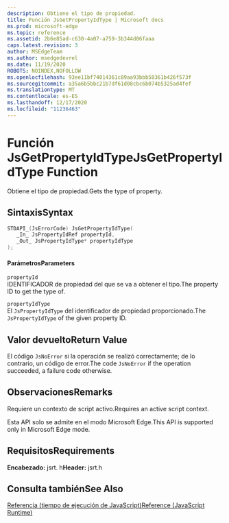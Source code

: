 ```yaml
---
description: Obtiene el tipo de propiedad.
title: Función JsGetPropertyIdType | Microsoft docs
ms.prod: microsoft-edge
ms.topic: reference
ms.assetid: 2b6e85ad-c630-4a07-a759-3b344d06faaa
caps.latest.revision: 3
author: MSEdgeTeam
ms.author: msedgedevrel
ms.date: 11/19/2020
ROBOTS: NOINDEX,NOFOLLOW
ms.openlocfilehash: 93ee11bf74014361c89aa93bbb58361b426f573f
ms.sourcegitcommit: a35a6b5bbc21b7df61d08cbc6b074b5325ad4fef
ms.translationtype: MT
ms.contentlocale: es-ES
ms.lasthandoff: 12/17/2020
ms.locfileid: "11236463"
---
```

# <span data-ttu-id="dec15-103">Función JsGetPropertyIdType</span><span class="sxs-lookup"><span data-stu-id="dec15-103">JsGetPropertyIdType Function</span></span>

<span data-ttu-id="dec15-104">Obtiene el tipo de propiedad.</span><span class="sxs-lookup"><span data-stu-id="dec15-104">Gets the type of property.</span></span>  
  
## <span data-ttu-id="dec15-105">Sintaxis</span><span class="sxs-lookup"><span data-stu-id="dec15-105">Syntax</span></span>  
  
```cpp  
STDAPI_(JsErrorCode) JsGetPropertyIdType(  
   _In_ JsPropertyIdRef propertyId,  
   _Out_ JsPropertyIdType* propertyIdType  
);  
```  
  
#### <span data-ttu-id="dec15-106">Parámetros</span><span class="sxs-lookup"><span data-stu-id="dec15-106">Parameters</span></span>  
 `propertyId`  
 <span data-ttu-id="dec15-107">IDENTIFICADOR de propiedad del que se va a obtener el tipo.</span><span class="sxs-lookup"><span data-stu-id="dec15-107">The property ID to get the type of.</span></span>  
  
 `propertyIdType`  
 <span data-ttu-id="dec15-108">El `JsPropertyIdType` del identificador de propiedad proporcionado.</span><span class="sxs-lookup"><span data-stu-id="dec15-108">The `JsPropertyIdType` of the given property ID.</span></span>  
  
## <span data-ttu-id="dec15-109">Valor devuelto</span><span class="sxs-lookup"><span data-stu-id="dec15-109">Return Value</span></span>  
 <span data-ttu-id="dec15-110">El código `JsNoError` si la operación se realizó correctamente; de lo contrario, un código de error.</span><span class="sxs-lookup"><span data-stu-id="dec15-110">The code `JsNoError` if the operation succeeded, a failure code otherwise.</span></span>  
  
## <span data-ttu-id="dec15-111">Observaciones</span><span class="sxs-lookup"><span data-stu-id="dec15-111">Remarks</span></span>  
 <span data-ttu-id="dec15-112">Requiere un contexto de script activo.</span><span class="sxs-lookup"><span data-stu-id="dec15-112">Requires an active script context.</span></span>  
  
 <span data-ttu-id="dec15-113">Esta API solo se admite en el modo Microsoft Edge.</span><span class="sxs-lookup"><span data-stu-id="dec15-113">This API is supported only in Microsoft Edge mode.</span></span>  
  
## <span data-ttu-id="dec15-114">Requisitos</span><span class="sxs-lookup"><span data-stu-id="dec15-114">Requirements</span></span>  
 <span data-ttu-id="dec15-115">**Encabezado:** jsrt. h</span><span class="sxs-lookup"><span data-stu-id="dec15-115">**Header:** jsrt.h</span></span>  
  
## <span data-ttu-id="dec15-116">Consulta también</span><span class="sxs-lookup"><span data-stu-id="dec15-116">See Also</span></span>  
 [<span data-ttu-id="dec15-117">Referencia (tiempo de ejecución de JavaScript)</span><span class="sxs-lookup"><span data-stu-id="dec15-117">Reference (JavaScript Runtime)</span></span>](../chakra-hosting/reference-javascript-runtime.md)
